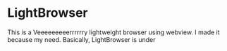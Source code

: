 # LightBrowser
This is a Veeeeeeeeerrrrrry lightweight browser using webview. I made it because my need.
Basically, LightBrowser is under 
